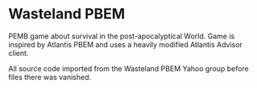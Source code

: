# Wasteland PBEM

PEMB game about survival in the post-apocalyptical World. Game is inspired by Atlantis PBEM and uses a heavily modified Atlantis Advisor client.

All source code imported from the Wasteland PBEM Yahoo group before files there was vanished.